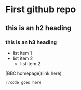 # First github repo

## this is an h2 heading

### this is an h3 heading

* list item 1
* list item 2
    * list item 2

[BBC homepage](link here)

```python
//code goes here
```

